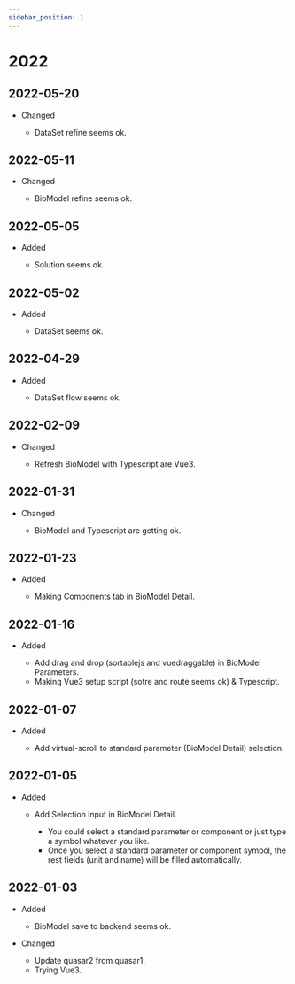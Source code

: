 ```yaml
---
sidebar_position: 1
---
```


# 2022



## 2022-05-20

- Changed

  - DataSet refine seems ok.






## 2022-05-11

- Changed

  - BioModel refine seems ok.




## 2022-05-05

- Added

  - Solution seems ok.



## 2022-05-02

- Added

  - DataSet seems ok.




## 2022-04-29

- Added

  - DataSet flow seems ok.


## 2022-02-09

- Changed

  - Refresh BioModel with Typescript are Vue3.



## 2022-01-31

- Changed

  - BioModel and Typescript are getting ok.


## 2022-01-23

- Added

  - Making Components tab in BioModel Detail.





## 2022-01-16

- Added

  - Add drag and drop (sortablejs and vuedraggable) in BioModel Parameters.
  - Making Vue3 setup script (sotre and route seems ok) & Typescript.






## 2022-01-07

- Added

  - Add virtual-scroll to standard parameter (BioModel Detail) selection.



## 2022-01-05

- Added

  - Add Selection input in BioModel Detail.

    - You could select a standard parameter or component or just type a symbol whatever you like.
    - Once you select a standard parameter or component symbol, the rest fields (unit and name) will be filled automatically.






## 2022-01-03

- Added

  - BioModel save to backend seems ok.



- Changed

  - Update quasar2 from quasar1.
  - Trying Vue3.

